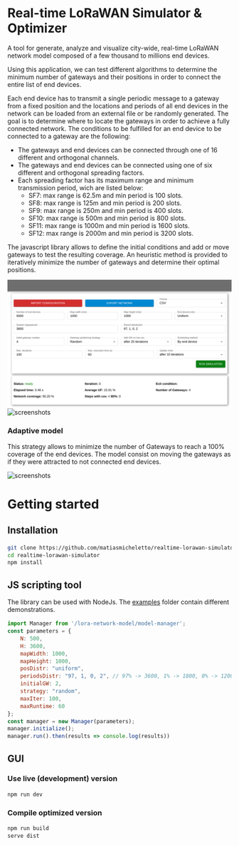 # Real-time LoRaWAN Simulator & Optimizer

A tool for generate, analyze and visualize city-wide, real-time LoRaWAN network model composed of a few thousand to millions end devices. 

Using this application, we can test different algorithms to determine the minimum number of gateways and their positions in order to connect the entire list of end devices.

Each end device has to transmit a single periodic message to a gateway from a fixed position and the locations and periods of all end devices in the network can be loaded from an external file or be randomly generated. 
The goal is to determine where to locate the gateways in order to achieve a fully connected network. The conditions to be fulfilled for an end device to be connected to a gateway are the following:

  - The gateways and end devices can be connected through one of 16 different and orthogonal channels. 
  - The gateways and end devices can be connected using one of six different and orthogonal spreading factors. 
  - Each spreading factor has its maximum range and minimum transmission period, wich are listed below:
    - SF7: max range is 62.5m and min period is 100 slots.
    - SF8: max range is 125m and min period is 200 slots.
    - SF9: max range is 250m and min period is 400 slots.
    - SF10: max range is 500m and min period is 800 slots.
    - SF11: max range is 1000m and min period is 1600 slots.
    - SF12: max range is 2000m and min period is 3200 slots.

The javascript library allows to define the initial conditions and add or move gateways to test the resulting coverage. An heuristic method is provided to iteratively minimize the number of gateways and determine their optimal positions.


![screenshots](doc/screenshot1.png)
![screenshots](doc/screenshot2.png)

### Adaptive model
This strategy allows to minimize the number of Gateways to reach a 100% coverage of the end devices. The model consist on moving the gateways as if they were attracted to not connected end devices.

![screenshots](doc/ScreenCapture.gif)


# Getting started

## Installation
```bash
git clone https://github.com/matiasmicheletto/realtime-lorawan-simulator
cd realtime-lorawan-simulator
npm install
```


## JS scripting tool
The library can be used with NodeJs. The [examples](lora-network-model/examples) folder contain different demonstrations.
```js
import Manager from '/lora-network-model/model-manager';
const parameters = {
    N: 500,
    H: 3600,
    mapWidth: 1000, 
    mapHeight: 1000,
    posDistr: "uniform",
    periodsDistr: "97, 1, 0, 2", // 97% -> 3600, 1% -> 1800, 0% -> 1200, 2% -> 900
    initialGW: 2,
    strategy: "random",
    maxIter: 100,
    maxRuntime: 60
};
const manager = new Manager(parameters);
manager.initialize();
manager.run().then(results => console.log(results))
```

## GUI

### Use live (development) version
```bash
npm run dev
```

### Compile optimized version
```bash
npm run build
serve dist
```
